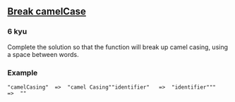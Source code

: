 <h2><a href=https://www.codewars.com/kata/5208f99aee097e6552000148/train/java target="_blank">Break camelCase</a></h2><h3>6 kyu</h3><p>Complete the solution so that the function will break up camel casing, using a space between words.</p><h3 id="example">Example</h3><pre><code>"camelCasing"  =&gt;  "camel Casing""identifier"   =&gt;  "identifier"""             =&gt;  ""</code></pre>